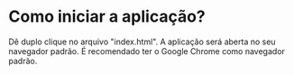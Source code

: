 # Como iniciar a aplicação?
Dê duplo clique no arquivo "index.html".
A aplicação será aberta no seu navegador padrão.
É recomendado ter o Google Chrome como navegador padrão.
